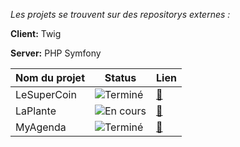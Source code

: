 _Les projets se trouvent sur des repositorys externes :_

**Client:** Twig

**Server:** PHP Symfony

| Nom du projet | Status | Lien |
|---------------|--------|------|
| LeSuperCoin  | ![Terminé](https://img.shields.io/badge/Terminé-brightgreen)  | [🔗](https://github.com/armanceau/LeSupercoin) |
| LaPlante  | ![En cours](https://img.shields.io/badge/En%20cours-FF6600)  | [🔗](https://github.com/armanceau/laplante) |
| MyAgenda  | ![Terminé](https://img.shields.io/badge/Terminé-brightgreen)  | [🔗](https://github.com/armanceau/myagenda) |